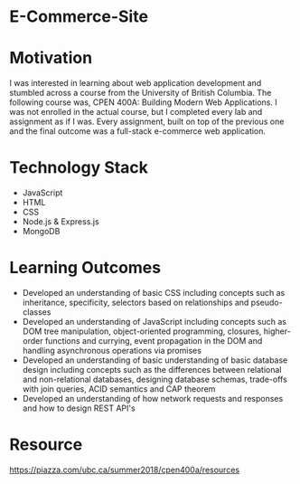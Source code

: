 # E-Commerce-Site

# Motivation
I was interested in learning about web application development and stumbled across a course from the University of British Columbia. The following course was, CPEN 400A: Building Modern Web Applications. I was not enrolled in the actual course, but I completed every lab and assignment as if I was. Every assignment, built on top of the previous one and the final outcome was a full-stack e-commerce web application.

# Technology Stack
- JavaScript
- HTML
- CSS
- Node.js & Express.js
- MongoDB

# Learning Outcomes
- Developed an understanding of basic CSS including concepts such as inheritance, specificity, selectors based on relationships and pseudo-classes
- Developed an understanding of JavaScript including concepts such as DOM tree manipulation, object-oriented programming, closures, higher-order functions and currying, event propagation in the DOM and handling asynchronous operations via promises
- Developed an understanding of basic understanding of basic database design including concepts such as the differences between relational and non-relational databases, designing database schemas, trade-offs with join queries, ACID semantics and CAP theorem
- Developed an understanding of how network requests and responses and how to design REST API's

# Resource

https://piazza.com/ubc.ca/summer2018/cpen400a/resources
